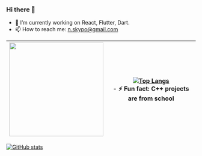 ### Hi there 👋


- 🌱 I’m currently working on React, Flutter, Dart.
- 📫 How to reach me: n.skypo@gmail.com


| <img src="https://media.giphy.com/media/Q7SKqn3G97xpmfSOvG/giphy.gif" width="250" height="250"/>  | [![Top Langs](https://github-readme-stats.vercel.app/api/top-langs/?username=KeiShadow&layout=compact&theme=dark)](https://github.com/anuraghazra/github-readme-stats) <br /> - ⚡ Fun fact: C++ projects are from school  |
| ------------- | ------------- |



[![GitHub stats](https://github-readme-stats.vercel.app/api?username=KeiShadow&theme=dark)](https://github.com/anuraghazra/github-readme-stats)

<!--
**KeiShadow/keishadow** is a ✨ _special_ ✨ repository because its `README.md` (this file) appears on your GitHub profile.

Here are some ideas to get you started:
-- 🔭 I’m currently working on ...
-- 💬 Ask me about ...
-- 👯 I’m looking to collaborate on ...
-- 🤔 I’m looking for help with ...
-- 😄 Pronouns: ...
-- ...
